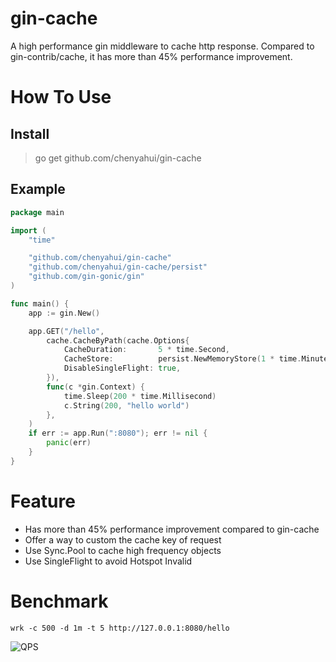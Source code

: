 # gin-cache
A high performance gin middleware to cache http response. Compared to gin-contrib/cache, it has more than 45% performance improvement.

# How To Use

## Install
> go get github.com/chenyahui/gin-cache

## Example
```go
package main

import (
	"time"

	"github.com/chenyahui/gin-cache"
	"github.com/chenyahui/gin-cache/persist"
	"github.com/gin-gonic/gin"
)

func main() {
	app := gin.New()

	app.GET("/hello",
		cache.CacheByPath(cache.Options{
			CacheDuration:       5 * time.Second,
			CacheStore:          persist.NewMemoryStore(1 * time.Minute),
			DisableSingleFlight: true,
		}),
		func(c *gin.Context) {
			time.Sleep(200 * time.Millisecond)
			c.String(200, "hello world")
		},
	)
	if err := app.Run(":8080"); err != nil {
		panic(err)
	}
}
```

# Feature
* Has more than 45% performance improvement compared to gin-cache
* Offer a way to custom the cache key of request
* Use Sync.Pool to cache high frequency objects
* Use SingleFlight to avoid Hotspot Invalid

# Benchmark
```
wrk -c 500 -d 1m -t 5 http://127.0.0.1:8080/hello
```

![QPS](https://www.cyhone.com/img/gin-cache/qps.png)
